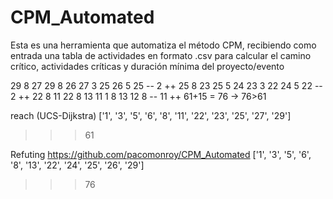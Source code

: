 # CPM_Automated
Esta es una herramienta que automatiza el método CPM, recibiendo como entrada una tabla de actividades en formato .csv para calcular el camino crítico, actividades críticas y duración mínima del proyecto/evento



29  8   27  29  8   26
27  3   25  26  5   25          --  2   ++
25  8   23  25  5   24
23  3   22  24  5   22          --  2   ++
22  8   11  22  8   13 
11  1   8   13  12  8           --  11   ++
                                    61+15 = 76 -> 76>61

reach (UCS-Dijkstra)
['1', '3', '5', '6', '8', '11', '22', '23', '25', '27', '29']
>>> 61

Refuting https://github.com/pacomonroy/CPM_Automated
['1', '3', '5', '6', '8', '13', '22', '24', '25', '26', '29']

>>> 76